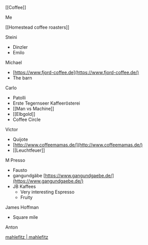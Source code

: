 [[Coffee]]

Me

[[Homestead coffee roasters]]

Steini

- Dinzler
- Emilo

Michael

- [https://www.fjord-coffee.de](https://www.fjord-coffee.de/)
- The barn

Carlo

- Patolli
- Erste Tegernseer Kaffeerösterei
- [[Man vs Machine]]
- [[Elbgold]]
- Coffee Circle

Victor

- Quijote
- [http://www.coffeemamas.de/](http://www.coffeemamas.de/)
- [[Leuchtfeuer]]

M Presso

- Fausto
- gangundgäbe [https://www.gangundgaebe.de/](https://www.gangundgaebe.de/)
- JB Kaffees
   - Very interesting Espresso
   - Fruity

James Hoffman

- Square mile

Anton

[mahlefitz | mahlefitz](https://www.mahlefitz.de/)




